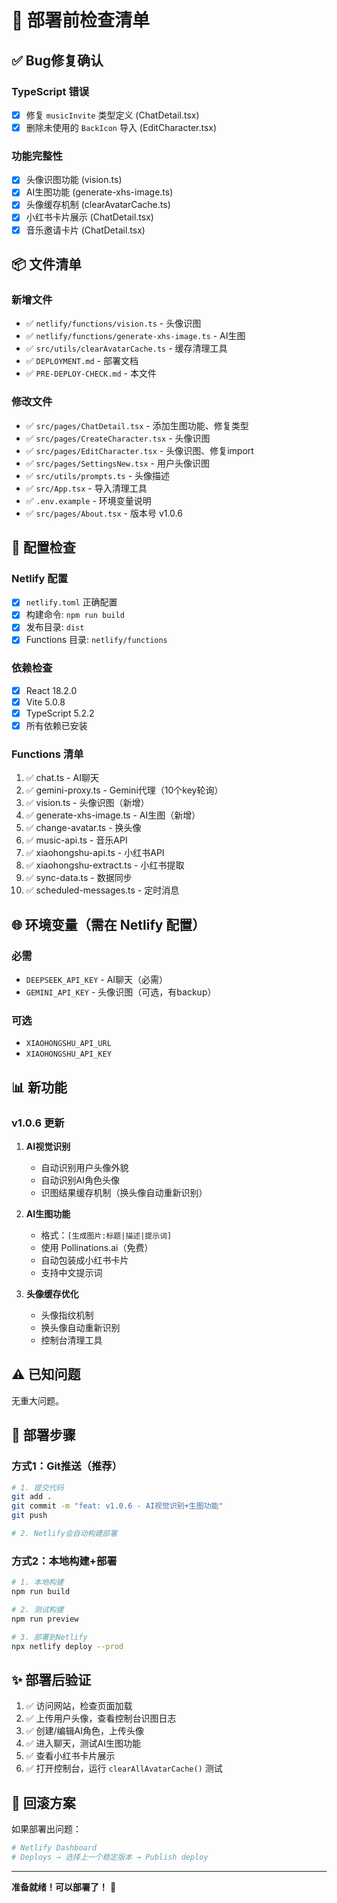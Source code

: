 # 🚀 部署前检查清单

## ✅ Bug修复确认

### TypeScript 错误
- [x] 修复 `musicInvite` 类型定义 (ChatDetail.tsx)
- [x] 删除未使用的 `BackIcon` 导入 (EditCharacter.tsx)

### 功能完整性
- [x] 头像识图功能 (vision.ts)
- [x] AI生图功能 (generate-xhs-image.ts)
- [x] 头像缓存机制 (clearAvatarCache.ts)
- [x] 小红书卡片展示 (ChatDetail.tsx)
- [x] 音乐邀请卡片 (ChatDetail.tsx)

## 📦 文件清单

### 新增文件
- ✅ `netlify/functions/vision.ts` - 头像识图
- ✅ `netlify/functions/generate-xhs-image.ts` - AI生图
- ✅ `src/utils/clearAvatarCache.ts` - 缓存清理工具
- ✅ `DEPLOYMENT.md` - 部署文档
- ✅ `PRE-DEPLOY-CHECK.md` - 本文件

### 修改文件
- ✅ `src/pages/ChatDetail.tsx` - 添加生图功能、修复类型
- ✅ `src/pages/CreateCharacter.tsx` - 头像识图
- ✅ `src/pages/EditCharacter.tsx` - 头像识图、修复import
- ✅ `src/pages/SettingsNew.tsx` - 用户头像识图
- ✅ `src/utils/prompts.ts` - 头像描述
- ✅ `src/App.tsx` - 导入清理工具
- ✅ `.env.example` - 环境变量说明
- ✅ `src/pages/About.tsx` - 版本号 v1.0.6

## 🔧 配置检查

### Netlify 配置
- [x] `netlify.toml` 正确配置
- [x] 构建命令: `npm run build`
- [x] 发布目录: `dist`
- [x] Functions 目录: `netlify/functions`

### 依赖检查
- [x] React 18.2.0
- [x] Vite 5.0.8
- [x] TypeScript 5.2.2
- [x] 所有依赖已安装

### Functions 清单
1. ✅ chat.ts - AI聊天
2. ✅ gemini-proxy.ts - Gemini代理（10个key轮询）
3. ✅ vision.ts - 头像识图（新增）
4. ✅ generate-xhs-image.ts - AI生图（新增）
5. ✅ change-avatar.ts - 换头像
6. ✅ music-api.ts - 音乐API
7. ✅ xiaohongshu-api.ts - 小红书API
8. ✅ xiaohongshu-extract.ts - 小红书提取
9. ✅ sync-data.ts - 数据同步
10. ✅ scheduled-messages.ts - 定时消息

## 🌐 环境变量（需在 Netlify 配置）

### 必需
- `DEEPSEEK_API_KEY` - AI聊天（必需）
- `GEMINI_API_KEY` - 头像识图（可选，有backup）

### 可选
- `XIAOHONGSHU_API_URL`
- `XIAOHONGSHU_API_KEY`

## 📊 新功能

### v1.0.6 更新
1. **AI视觉识别**
   - 自动识别用户头像外貌
   - 自动识别AI角色头像
   - 识图结果缓存机制（换头像自动重新识别）

2. **AI生图功能**
   - 格式：`[生成图片:标题|描述|提示词]`
   - 使用 Pollinations.ai（免费）
   - 自动包装成小红书卡片
   - 支持中文提示词

3. **头像缓存优化**
   - 头像指纹机制
   - 换头像自动重新识别
   - 控制台清理工具

## ⚠️ 已知问题

无重大问题。

## 🎯 部署步骤

### 方式1：Git推送（推荐）
```bash
# 1. 提交代码
git add .
git commit -m "feat: v1.0.6 - AI视觉识别+生图功能"
git push

# 2. Netlify会自动构建部署
```

### 方式2：本地构建+部署
```bash
# 1. 本地构建
npm run build

# 2. 测试构建
npm run preview

# 3. 部署到Netlify
npx netlify deploy --prod
```

## ✨ 部署后验证

1. ✅ 访问网站，检查页面加载
2. ✅ 上传用户头像，查看控制台识图日志
3. ✅ 创建/编辑AI角色，上传头像
4. ✅ 进入聊天，测试AI生图功能
5. ✅ 查看小红书卡片展示
6. ✅ 打开控制台，运行 `clearAllAvatarCache()` 测试

## 📝 回滚方案

如果部署出问题：
```bash
# Netlify Dashboard
# Deploys → 选择上一个稳定版本 → Publish deploy
```

---

**准备就绪！可以部署了！** 🚀
